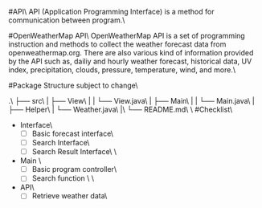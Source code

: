 #API\\
API (Application Programming Interface) is a method for communication between program.\\

#OpenWeatherMap API\\
OpenWeatherMap API is a set of programming instruction and methods to collect the weather forecast data from openweathermap.org. There are also various kind of information provided by the API such as, dailiy and hourly weather forecast, historical data, UV index, precipitation, clouds, pressure, temperature, wind, and more.\\

#Package Structure
subject to change\\

.\\
├── src\\
|	├── View\\
|	|	└── View.java\\
|	├── Main\\
|	|   └── Main.java\\
|	├── Helper\\
|	    └── Weather.java\\
|\\
└── README.md\\
\\
#Checklist\\
- Interface\\
  - [ ] Basic forecast interface\\
  - [ ] Search Interface\\
  - [ ] Search Result Interface\\
\\
- Main \\
  - [ ] Basic program controller\\
  - [ ] Search function \\
\\
- API\\
  - [ ] Retrieve weather data\\